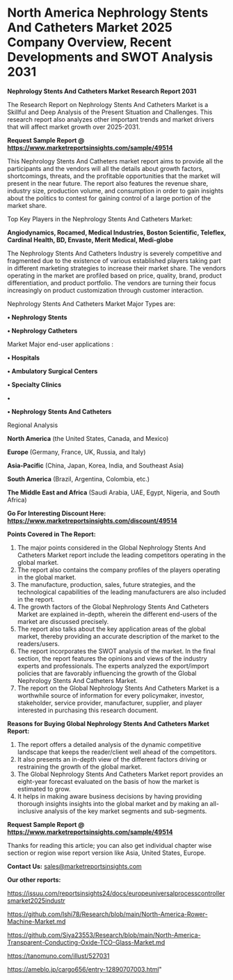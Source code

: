 # North America Nephrology Stents And Catheters Market 2025 Company Overview, Recent Developments and SWOT Analysis 2031

<strong>Nephrology Stents And Catheters Market Research Report 2031</strong>

The Research Report on Nephrology Stents And Catheters Market is a Skillful and Deep Analysis of the Present Situation and Challenges. This research report also analyzes other important trends and market drivers that will affect market growth over 2025-2031.

<strong>Request Sample Report @ <a href=https://www.marketreportsinsights.com/sample/49514>https://www.marketreportsinsights.com/sample/49514</a></strong>

This Nephrology Stents And Catheters market report aims to provide all the participants and the vendors will all the details about growth factors, shortcomings, threats, and the profitable opportunities that the market will present in the near future. The report also features the revenue share, industry size, production volume, and consumption in order to gain insights about the politics to contest for gaining control of a large portion of the market share.

Top Key Players in the Nephrology Stents And Catheters Market:

<strong>Angiodynamics, Rocamed, Medical Industries, Boston Scientific, Teleflex, Cardinal Health, BD, Envaste, Merit Medical, Medi-globe</strong>

The Nephrology Stents And Catheters Industry is severely competitive and fragmented due to the existence of various established players taking part in different marketing strategies to increase their market share. The vendors operating in the market are profiled based on price, quality, brand, product differentiation, and product portfolio. The vendors are turning their focus increasingly on product customization through customer interaction.

Nephrology Stents And Catheters Market Major Types are:

<strong>•  Nephrology Stents

•  Nephrology Catheters</strong>

Market Major end-user applications :

<strong>•  Hospitals

•  Ambulatory Surgical Centers

•  Specialty Clinics

•  

•  Nephrology Stents And Catheters</strong>

Regional Analysis

</u><strong><b>North America</b></strong> (the United States, Canada, and Mexico)

<strong><b>Europe </b></strong>(Germany, France, UK, Russia, and Italy)

<strong><b>Asia-Pacific</b></strong> (China, Japan, Korea, India, and Southeast Asia)

<strong><b>South America</b></strong> (Brazil, Argentina, Colombia, etc.)

<strong><b>The Middle East and Africa</b></strong> (Saudi Arabia, UAE, Egypt, Nigeria, and South Africa)

<strong>Go For Interesting Discount Here: <a href=https://www.marketreportsinsights.com/discount/49514>https://www.marketreportsinsights.com/discount/49514</a></strong>

<strong>Points Covered in The Report:</strong>
<ol>
  <li>The major points considered in the Global Nephrology Stents And Catheters Market report include the leading competitors operating in the global market.</li>
  <li>The report also contains the company profiles of the players operating in the global market.</li>
  <li>The manufacture, production, sales, future strategies, and the technological capabilities of the leading manufacturers are also included in the report.</li>
  <li>The growth factors of the Global Nephrology Stents And Catheters Market are explained in-depth, wherein the different end-users of the market are discussed precisely.</li>
  <li>The report also talks about the key application areas of the global market, thereby providing an accurate description of the market to the readers/users.</li>
  <li>The report incorporates the SWOT analysis of the market. In the final section, the report features the opinions and views of the industry experts and professionals. The experts analyzed the export/import policies that are favorably influencing the growth of the Global Nephrology Stents And Catheters Market.</li>
  <li>The report on the Global Nephrology Stents And Catheters Market is a worthwhile source of information for every policymaker, investor, stakeholder, service provider, manufacturer, supplier, and player interested in purchasing this research document.</li>
</ol>
<strong>Reasons for Buying Global Nephrology Stents And Catheters Market Report:</strong>

<ol>
  <li>The report offers a detailed analysis of the dynamic competitive landscape that keeps the reader/client well ahead of the competitors.</li>
  <li>It also presents an in-depth view of the different factors driving or restraining the growth of the global market.</li>
  <li>The Global Nephrology Stents And Catheters Market report provides an eight-year forecast evaluated on the basis of how the market is estimated to grow.</li>
  <li>It helps in making aware business decisions by having providing thorough insights insights into the global market and by making an all-inclusive analysis of the key market segments and sub-segments.</li>
</ol>
<strong>Request Sample Report @ <a href=https://www.marketreportsinsights.com/sample/49514>https://www.marketreportsinsights.com/sample/49514</a></strong>


Thanks for reading this article; you can also get individual chapter wise section or region wise report version like Asia, United States, Europe.

<strong>Contact Us:</strong>
sales@marketreportsinsights.com

<strong>Our other reports:</strong>

<a href=https://issuu.com/reportsinsights24/docs/europeuniversalprocesscontrollersmarket2025industr>https://issuu.com/reportsinsights24/docs/europeuniversalprocesscontrollersmarket2025industr</a>

<a href=https://github.com/Ishi78/Research/blob/main/North-America-Rower-Machine-Market.md>https://github.com/Ishi78/Research/blob/main/North-America-Rower-Machine-Market.md</a>

<a href=https://github.com/Siya23553/Research/blob/main/North-America-Transparent-Conducting-Oxide-TCO-Glass-Market.md>https://github.com/Siya23553/Research/blob/main/North-America-Transparent-Conducting-Oxide-TCO-Glass-Market.md</a>

<a href=https://tanomuno.com/illust/527031>https://tanomuno.com/illust/527031</a>

<a href=https://ameblo.jp/cargo656/entry-12890707003.html>https://ameblo.jp/cargo656/entry-12890707003.html</a>"
